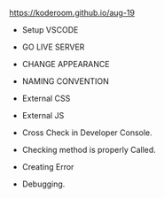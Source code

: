 https://koderoom.github.io/aug-19

* Setup VSCODE
* GO LIVE SERVER
* CHANGE APPEARANCE

* NAMING CONVENTION
* External CSS
* External JS
* Cross Check in Developer Console.

* Checking method is properly Called.
* Creating Error
* Debugging.
